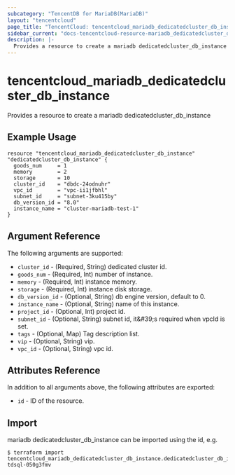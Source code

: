 ```yaml
---
subcategory: "TencentDB for MariaDB(MariaDB)"
layout: "tencentcloud"
page_title: "TencentCloud: tencentcloud_mariadb_dedicatedcluster_db_instance"
sidebar_current: "docs-tencentcloud-resource-mariadb_dedicatedcluster_db_instance"
description: |-
  Provides a resource to create a mariadb dedicatedcluster_db_instance
---
```


# tencentcloud_mariadb_dedicatedcluster_db_instance

Provides a resource to create a mariadb dedicatedcluster_db_instance

## Example Usage

```hcl
resource "tencentcloud_mariadb_dedicatedcluster_db_instance" "dedicatedcluster_db_instance" {
  goods_num     = 1
  memory        = 2
  storage       = 10
  cluster_id    = "dbdc-24odnuhr"
  vpc_id        = "vpc-ii1jfbhl"
  subnet_id     = "subnet-3ku415by"
  db_version_id = "8.0"
  instance_name = "cluster-mariadb-test-1"
}
```

## Argument Reference

The following arguments are supported:

* `cluster_id` - (Required, String) dedicated cluster id.
* `goods_num` - (Required, Int) number of instance.
* `memory` - (Required, Int) instance memory.
* `storage` - (Required, Int) instance disk storage.
* `db_version_id` - (Optional, String) db engine version, default to 0.
* `instance_name` - (Optional, String) name of this instance.
* `project_id` - (Optional, Int) project id.
* `subnet_id` - (Optional, String) subnet id, it&amp;#39;s required when vpcId is set.
* `tags` - (Optional, Map) Tag description list.
* `vip` - (Optional, String) vip.
* `vpc_id` - (Optional, String) vpc id.

## Attributes Reference

In addition to all arguments above, the following attributes are exported:

* `id` - ID of the resource.




## Import

mariadb dedicatedcluster_db_instance can be imported using the id, e.g.
```
$ terraform import tencentcloud_mariadb_dedicatedcluster_db_instance.dedicatedcluster_db_instance tdsql-050g3fmv
```

